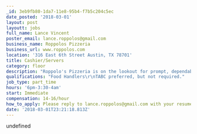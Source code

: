 ```yaml
---
_id: 3eb9fb80-1da7-11e8-95b4-f7b5c204c5ec
date_posted: '2018-03-01'
layout: post
layoutt: jobs
full_name: Lance Vincent
poster_email: lance.roppolos@gmail.com
business_name: Roppolos Pizzeria
business_url: www.roppolos.com
location: '316 East 6th Street Austin, TX 78701'
title: Cashier/Servers
category: floor
description: "Roppolo's Pizzeria is on the lookout for prompt, dependable, hardworking and FUN people interested in a part time, late night job. START TRAINING IMMEDIATELY!!!\r\n\r\nWe are gearing up for SXSW so if you're ready to work a lot and make a LOT of money then this is your gig. This is more than just temp work for the festival, we will be looking to keep several folks on after as well. \r\n\r\nCashier/Server positions are available giving you an opportunity to work in a fast paced environment in the entertainment district where you never know who you will be preparing pizza for...get ready to crank out some of the best pizza in Texas!!! You could be working in one of our brick and mortars or one of our mobile trailers around downtown.\r\n\r\nInterested candidates should reply to the email address above. In your email please give me your name, phone number, and a copy of your resume. If you do not have a resume prepared, no problem! Just list the places you have worked and for how long and give me 2 references I can contact. I will set up interviews via email so please, reply to this ad instead of coming in to the store and filling out an application. \r\n\r\nI look forward to hearing from you!"
qualifications: "Food Handlers\r\nTABC preferred, but not required."
job_type: part_time
hours: '6pm-3:30-4am'
start: Immediate
compensation: 14-16/hour
how_to_apply: Please reply to lance.roppolos@gmail.com with your resume.
date: '2018-03-01T23:21:18.813Z'
---
```

undefined
